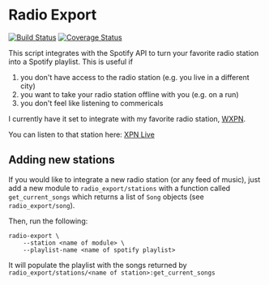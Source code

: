 # Radio Export

[![Build Status](https://travis-ci.org/qsweber/radio-export.svg?branch=master)](https://travis-ci.org/qsweber/radio-export) [![Coverage Status](https://coveralls.io/repos/github/qsweber/radio-export/badge.svg?branch=master)](https://coveralls.io/github/qsweber/radio-export?branch=master)

This script integrates with the Spotify API to turn your favorite
radio station into a Spotify playlist. This is useful if

1. you don't have access to the radio station (e.g. you live in a different city)
2. you want to take your radio station offline with you (e.g. on a run)
3. you don't feel like listening to commericals

I currently have it set to integrate with my favorite radio station, [WXPN](http://www.xpn.org/).

You can listen to that station here: [XPN Live](https://open.spotify.com/user/12758562/playlist/1PojFHqjnLoHWrBBQNoNYO)

## Adding new stations

If you would like to integrate a new radio station (or any feed of music), just add a new module to `radio_export/stations` with a function called `get_current_songs` which
returns a list of `Song` objects (see `radio_export/song`).

Then, run the following:

    radio-export \
        --station <name of module> \
        --playlist-name <name of spotify playlist>

It will populate the playlist with the songs returned by `radio_export/stations/<name of station>:get_current_songs`
